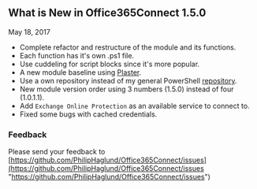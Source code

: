 ## What is New in Office365Connect 1.5.0
May 18, 2017

- Complete refactor and restructure of the module and its functions.
- Each function has it's own .ps1 file.
- Use cuddeling for script blocks since it's more popular.
- A new module baseline using [Plaster](https://github.com/PowerShell/Plaster "Plaster").
- Use a own repository instead of my general PowerShell [repository](https://github.com/PhilipHaglund/PowerShell "repository").
- New module version order using 3 numbers (1.5.0) instead of four (1.0.1.1).
- Add `Exchange Online Protection` as an available service to connect to.
- Fixed some bugs with cached credentials.



### Feedback
Please send your feedback to [https://github.com/PhilipHaglund/Office365Connect/issues](https://github.com/PhilipHaglund/Office365Connect/issues "https://github.com/PhilipHaglund/Office365Connect/issues")
